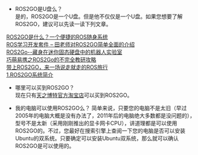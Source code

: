- ROS2GO是U盘么？  
是的，ROS2GO是一个U盘。但是他不仅仅是一个U盘。如果您想要了解ROS2GO，建议可以先读一读下列文章。

[ROS2GO是什么？一个便捷的ROS随身系统](https://zhuanlan.zhihu.com/p/47984126)  
[ROS学习开发套件 – 田老师对ROS2GO简单全面的介绍](https://www.tianbot.com/2018/11/11/81a4ef888b/)  
[ROS2Go--藏身在迷你固态硬盘中的机器人实验室](https://blog.csdn.net/ZhangRelay/article/details/83096996)   
[巧萌易携之ROS2Go的不完全教研攻略](https://blog.csdn.net/zhangrelay/article/details/83615341)   
[带上ROS2GO，来一场说走就走的ROS旅行](http://www.guyuehome.com/2237)  
[1.ROS2GO系统简介](http://www.corvin.cn/990.html)  


- 哪里可以买到ROS2GO？  
现在只有[天之博特官方淘宝店](https://item.taobao.com/item.htm?id=581432149596)可以买到ROS2GO。  

- 我的电脑可以使用ROS2GO么？
简单来说，只要您的电脑不是太旧（早过2005年的电脑大概是没有办法了，2011年后的电脑绝大多数都是没问题的），型号不是太新（采用刚刚推出的显卡网卡CPU），讲道理都是可以使用ROS2GO的。不过，您最好在搜索引擎上查阅一下您的电脑是否可以安装Ubuntu的双系统。只要确定可以安装Ubuntu双系统，那么就可以确认ROS2GO是可以使用的。
